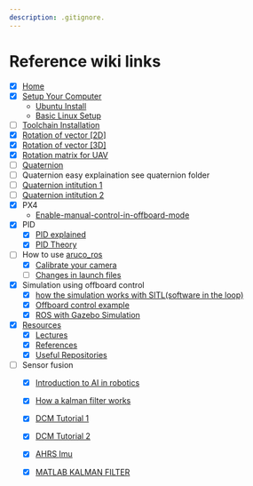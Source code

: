 ```yaml
---
description: .gitignore.
---
```


# Reference wiki links

* [x] ​[Home](https://github.com/AerialRobotics-IITK/Wiki/wiki)​
* [x] ​[Setup Your Computer](https://github.com/AerialRobotics-IITK/Wiki/wiki/Setup-Your-Computer)​
  * ​[Ubuntu Install](https://github.com/AerialRobotics-IITK/Wiki/wiki/Ubuntu\_install)​
  * ​[Basic Linux Setup](https://github.com/AerialRobotics-IITK/Wiki/wiki/Basic\_Linux\_setup)​
* [ ] ​[Toolchain Installation](https://github.com/AerialRobotics-IITK/Wiki/wiki/PX4-Toolchain-Installation)​
* [x] [Rotation of vector \[2D\]](https://github.com/AerialRobotics-IITK/Wiki/wiki/Rotation-of-vector-\[2D])
* [x] ​[Rotation of vector \[3D\]](https://github.com/AerialRobotics-IITK/Wiki/wiki/Rotation-of-vector-\[3D])​
* [x] ​[Rotation matrix for UAV](https://github.com/AerialRobotics-IITK/Wiki/blob/master/AE321\_EqMotion.pdf)​
* [ ] [Quaternion](https://github.com/AerialRobotics-IITK/Wiki/blob/master/Quaternion%20lecture.pdf)​
* [ ] Quaternion easy explaination see quaternion folder
* [ ] ​[Quaternion intitution 1](https://www.youtube.com/watch?v=d4EgbgTm0Bg)​
* [ ] ​[Quaternion intitution 2](https://www.youtube.com/watch?v=zjMuIxRvygQ)​
* [x] PX4
  * ​[Enable-manual-control-in-offboard-mode](https://github.com/AerialRobotics-IITK/Wiki/wiki/Enable-manual-control-in-offboard-mode-\[PX4])​
* [x] PID
  * [x] ​[PID explained](https://www.youtube.com/watch?v=4Y7zG48uHRo)​
  * [x] ​[PID Theory](https://youtu.be/UR0hOmjaHp0?t=215)​
* [ ] How to use [aruco\_ros](https://github.com/AerialRobotics-IITK/aruco\_ros)​
  * [x] ​[Calibrate your camera](https://github.com/AerialRobotics-IITK/Wiki/wiki/Camera-Calibration)
  * [ ] [Changes in launch files](https://github.com/AerialRobotics-IITK/Wiki/wiki/launch-files)​
* [x] Simulation using offboard control
  * [x] ​[how the simulation works with SITL(software in the loop)](https://github.com/AerialRobotics-IITK/Wiki/wiki/Gazebo-Simulation-with-iris)​
  * [x] ​[Offboard control example](https://dev.px4.io/en/ros/mavros\_offboard.html)​
  * [x] ​[ROS with Gazebo Simulation](https://dev.px4.io/en/simulation/ros\_interface.html)​
* [x] ​[Resources](https://github.com/AerialRobotics-IITK/Wiki/wiki/Resources)​
  * [x] ​[Lectures](https://github.com/AerialRobotics-IITK/Wiki/wiki/Lecture-Slides)​
  * [x] ​[References](https://github.com/AerialRobotics-IITK/Wiki/wiki/References)​
  * [x] ​[Useful Repositories](https://github.com/AerialRobotics-IITK/Wiki/wiki/Useful-Repositories)​
* [ ] Sensor fusion
  * [x] [Introduction to AI in robotics](https://classroom.udacity.com/courses/cs373)​
  * [x] ​[How a kalman filter works](http://www.bzarg.com/p/how-a-kalman-filter-works-in-pictures/)​
  * [x] ​[DCM Tutorial 1](http://www.starlino.com/wp-content/uploads/data/dcm\_tutorial/Starlino\_DCM\_Tutorial\_01.pdf)​
  * [x] ​[DCM Tutorial 2](http://www.starlino.com/dcm\_tutorial.html)​
  * [x] ​[AHRS ](http://x-io.co.uk/open-source-imu-and-ahrs-algorithms/)[Imu](http://www.bzarg.com/p/how-a-kalman-filter-works-in-pictures/)
  * [x] ​[MATLAB KALMAN FILTER](https://www.youtube.com/watch?v=mwn8xhgNpFY\&list=PLn8PRpmsu08pzi6EMiYnR-076Mh-q3tWr)​

